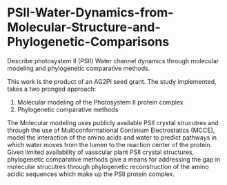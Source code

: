 # PSII-Water-Dynamics-from-Molecular-Structure-and-Phylogenetic-Comparisons
Describe photosystem II (PSII) Water channel dynamics through molecular modeling and phylogenetic comparative methods.

This work is the product of an AG2PI seed grant.
The study implemented, takes a two pronged approach:
  1) Molecular modeling of the Photosystem II protein complex
  2) Phylogenetic comparative methods

The Molecular modeling uses publicly available PSII crystal strucutres and through the use of Multiconformational Continium Electrostatics (MCCE), model the interaction of the amino acids and water to predict pathways in which water moves from the lumen to the reaction center of the protein. Given limited availability of vasscular plant PSII crystal structures, phylogenetic comparative methods give a means for addressing the gap in molecular strucutres through phylogenetic reconstruction of the amino acidic sequences which make up the PSII protein complex. 
